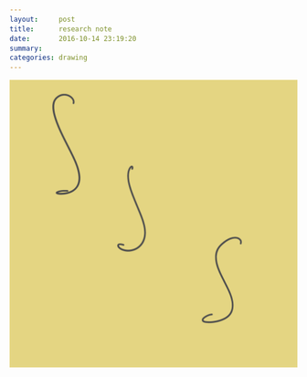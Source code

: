 ```yaml
---
layout:     post
title:      research note
date:       2016-10-14 23:19:20
summary:    
categories: drawing
---
```

![research note](/images/diary/research-note.png "keep writing")
